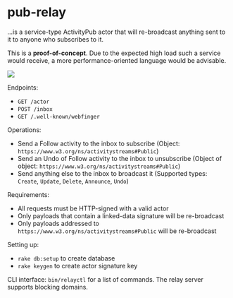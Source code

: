 pub-relay
=========

...is a service-type ActivityPub actor that will re-broadcast anything sent to it to anyone who subscribes to it.

This is a **proof-of-concept**. Due to the expected high load such a service would receive, a more performance-oriented language would be advisable.

![](https://i.imgur.com/5q8db54.jpg)

Endpoints:

- `GET /actor`
- `POST /inbox`
- `GET /.well-known/webfinger`

Operations:

- Send a Follow activity to the inbox to subscribe
  (Object: `https://www.w3.org/ns/activitystreams#Public`)
- Send an Undo of Follow activity to the inbox to unsubscribe
  (Object of object: `https://www.w3.org/ns/activitystreams#Public`)
- Send anything else to the inbox to broadcast it
  (Supported types: `Create`, `Update`, `Delete`, `Announce`, `Undo`)

Requirements:

- All requests must be HTTP-signed with a valid actor
- Only payloads that contain a linked-data signature will be re-broadcast
- Only payloads addressed to `https://www.w3.org/ns/activitystreams#Public` will be re-broadcast

Setting up:

- `rake db:setup` to create database
- `rake keygen` to create actor signature key

CLI interface: `bin/relayctl` for a list of commands. The relay server supports blocking domains.
